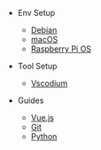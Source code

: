 
- Env Setup

  - [Debian](env-setup/deb.md 'Debian Linux Setup')
  - [macOS](env-setup/mac/_home.md 'macOS Setup')
  - [Raspberry Pi OS](env-setup/pi.md 'Raspberry Pi Setup')

- Tool Setup

  - [Vscodium](tool-setup/vscodium/_home.md 'Vscodium Setup')

- Guides

  - [Vue.js](guides/vuejs/_home.md 'Vue.js Guide')
  - [Git](guides/git/_home.md 'Git Guide')
  - [Python](guides/python/_home.md 'Python Guide')
